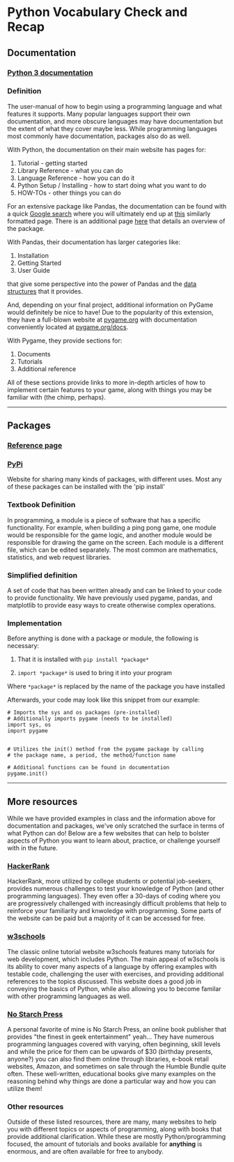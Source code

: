 # Python Vocabulary Check and Recap

## **Documentation**

### [Python 3 documentation](https://docs.python.org/3/)

### Definition

The user-manual of how to begin using a programming language and what features it supports. Many popular languages support their own documentation, and more obscure languages may have documentation but the extent of what they cover maybe less.
While programming languages most commonly have documentation, packages also do as well.

With Python, the documentation on their main website has pages for:

1. Tutorial - getting started
2. Library Reference - what you can do
3. Language Reference - how you can do it
4. Python Setup / Installing - how to start doing what you want to do
5. HOW-TOs - other things you can do

For an extensive package like Pandas, the documentation can be found with a quick
[Google search](http://lmgtfy.com/?q=pandas+python+documentation) where you will ultimately end up at
[this](https://pandas.pydata.org/pandas-docs/stable/) similarly formatted page. There is an additional page [here](https://pandas.pydata.org/pandas-docs/stable/getting_started/overview.html#overview) that details an overview of the package.

With Pandas, their documentation has larger categories like:

1. Installation
2. Getting Started
3. User Guide

that give some perspective into the power of Pandas and the [data structures](https://pandas.pydata.org/pandas-docs/stable/getting_started/dsintro.html) that it provides.

And, depending on your final project, additional information on PyGame would definitely be nice to have! Due to the popularity of this extension, they have a full-blown website at [pygame.org](https://www.pygame.org) with documentation conveniently located at [pygame.org/docs](https://www.pygame.org/docs).

With Pygame, they provide sections for:

1. Documents
2. Tutorials
3. Additional reference

All of these sections provide links to more in-depth articles of how to implement certain features to your game, along with things you may be familiar with (the chimp, perhaps).

---

## **Packages**

### [Reference page](https://www.learnpython.org/en/Modules_and_Packages)

### [PyPi](https://pypi.org/)

Website for sharing many kinds of packages, with different uses. Most any of these packages can be installed with the 'pip install'

### Textbook Definition

In programming, a module is a piece of software that has a specific functionality. For example, when building a ping pong game, one module would be responsible for the game logic, and another module would be responsible for drawing the game on the screen. Each module is a different file, which can be edited separately. The most common are mathematics, statistics, and web request libraries.

### Simplified definition

A set of code that has been written already and can be linked to your code to provide functionality. We have previously used pygame, pandas, and matplotlib to provide easy ways to create otherwise complex operations.



### Implementation

Before anything is done with a package or module, the following is necessary:

1. That it is installed with  `pip install *package*`

2. `import *package*` is used to bring it into your program

Where `*package*` is replaced by the name of the package you have installed

Afterwards, your code may look like this snippet from our example:

    # Imports the sys and os packages (pre-installed)
    # Additionally imports pygame (needs to be installed)
    import sys, os
    import pygame


    # Utilizes the init() method from the pygame package by calling
    # the package name, a period, the method/function name

    # Additional functions can be found in documentation
    pygame.init()

---

## **More resources**

While we have provided examples in class and the information above for documentation and packages, we've only scratched the surface in terms of what Python can do! Below are a few websites that can help to bolster aspects of Python you want to learn about, practice, or challenge yourself with in the future.

### [HackerRank](https://www.hackerrank.com/domains/python)

HackerRank, more utilized by college students or potential job-seekers, provides numerous challenges to test your knowledge of Python (and other programming languages). They even offer a 30-days of coding where you are progressively challenged with increasingly difficult problems that help to reinforce your familiarity and knwoledge with programming. Some parts of the website can be paid but a majority of it can be accessed for free.

### [w3schools](https://www.w3schools.com/python/default.asp)

The classic online tutorial website w3schools features many tutorials for web development, which includes Python. The main appeal of w3schools is its ability to cover many aspects of a language by offering examples with testable code, challenging the user with exercises, and providing additional references to the topics discussed. This website does a good job in conveying the basics of Python, while also allowing you to become familar with other programming languages as well.

### [No Starch Press](https://nostarch.com/catalog/python)

A personal favorite of mine is No Starch Press, an online book publisher that provides "the finest in geek entertainment" yeah...
They have numerous programming languages covered with varying, often beginning, skill levels and while the price for them can be upwards of \$30 (birthday presents, anyone?) you can also find them online through libraries, e-book retail websites, Amazon, and sometimes on sale through the Humble Bundle quite often. These well-written, educational books give many examples on the reasoning behind why things are done a particular way and how you can utilize them!

### Other resources

Outside of these listed resources, there are many, many websites to help you with different topics or aspects of programming, along with books that provide additional clarification. While these are mostly Python/programming focused, the amount of tutorials and books available for **anything** is enormous, and are often available for free to anybody.
